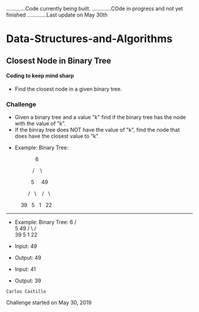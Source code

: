.............Code currently being built.
.............COde in progress and not yet finished
.............Last update on May 30th

# Data-Structures-and-Algorithms

## Closest Node in Binary Tree

#### Coding to keep mind sharp

* Find the closest node in a given binary tree.

### Challenge
* Given a binary tree and a value "k" find if the binary tree has the node with the value of "k".
* If the binray tree does NOT have the value of "k", find the node that does have the closest value to "k".

- Example:
Binary Tree:

&nbsp; &nbsp; &nbsp; &nbsp; &nbsp; &nbsp; &nbsp; &nbsp; &nbsp; &nbsp; 6

&nbsp; &nbsp; &nbsp; &nbsp; &nbsp; &nbsp; &nbsp; &nbsp; &nbsp; /&nbsp; &nbsp;&nbsp;\

&nbsp; &nbsp; &nbsp; &nbsp; &nbsp; &nbsp; &nbsp; &nbsp; &nbsp;5&nbsp; &nbsp;&nbsp; 49

&nbsp;&nbsp; &nbsp; &nbsp; &nbsp; &nbsp; &nbsp; &nbsp; /&nbsp; &nbsp;\ &nbsp;&nbsp; /&nbsp; &nbsp;\

&nbsp; &nbsp; &nbsp; &nbsp; &nbsp;&nbsp;39 &nbsp; 5 &nbsp; 1 &nbsp; 22

******************************************************************************************************
- Example:
Binary Tree:
                    6
                  /   \
                 5     49
                / \    / \
               39  5  1  22 

- Input: 49
- Output: 49

- Input: 41
- Output: 39

<!--![](../../assets/PerfectSquare1.png?raw=true)-->
```
Carlos Castillo
```
Challenge started on May 30, 2019
